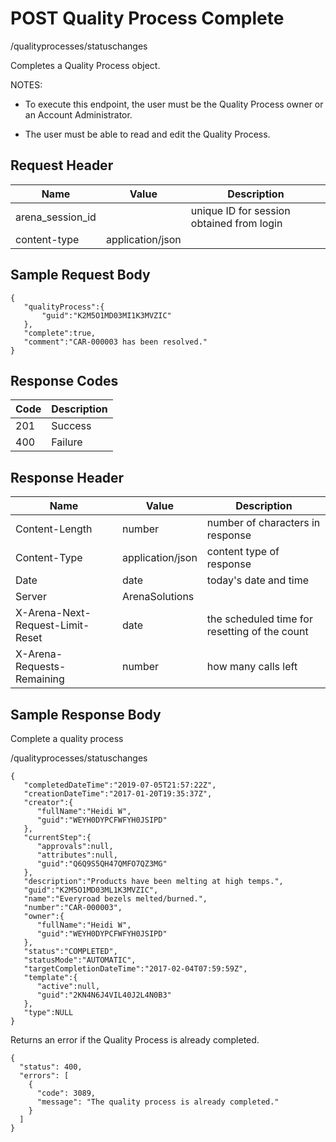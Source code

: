 # POST Quality Process Complete
/qualityprocesses/statuschanges

Completes a Quality Process object. 

NOTES:

* To execute this endpoint, the user must be the Quality Process owner or an Account Administrator.

* The user must be able to read and edit the Quality Process.

## Request Header

| Name  | Value  | Description  |
|  --- |  --- |  --- | 
| arena_session_id  |   | unique ID for session obtained from login  |
| content-type  | application/json  |   |

## Sample Request Body
```
{  
   "qualityProcess":{
       "guid":"K2M5O1MD03MI1K3MVZIC"
   },
   "complete":true,
   "comment":"CAR-000003 has been resolved."
}
```
## Response Codes

| Code  | Description  |
|  --- |  --- | 
| 201  | Success  |
| 400  | Failure  |

## Response Header

| Name  | Value  | Description  |
|  --- |  --- |  --- | 
| Content-Length  | number  | number of characters in response  |
| Content-Type  | application/json  | content type of response  |
| Date  | date  | today's date and time  |
| Server  | ArenaSolutions  |   |
| X-Arena-Next-Request-Limit-Reset   | date  | the scheduled time for resetting of the count  |
| X-Arena-Requests-Remaining   | number  | how many calls left  |

## Sample Response Body
Complete a quality process

/qualityprocesses/statuschanges

```
{  
   "completedDateTime":"2019-07-05T21:57:22Z",
   "creationDateTime":"2017-01-20T19:35:37Z",
   "creator":{  
      "fullName":"Heidi W",
      "guid":"WEYH0DYPCFWFYH0JSIPD"
   },
   "currentStep":{  
      "approvals":null,
      "attributes":null,
      "guid":"Q6Q9S5QH47QMFO7QZ3MG"
   },
   "description":"Products have been melting at high temps.",
   "guid":"K2M5O1MD03ML1K3MVZIC",
   "name":"Everyroad bezels melted/burned.",
   "number":"CAR-000003",
   "owner":{  
      "fullName":"Heidi W",
      "guid":"WEYH0DYPCFWFYH0JSIPD"
   },
   "status":"COMPLETED",
   "statusMode":"AUTOMATIC",
   "targetCompletionDateTime":"2017-02-04T07:59:59Z",
   "template":{  
      "active":null,
      "guid":"2KN4N6J4VIL40J2L4N0B3"
   },
   "type":NULL
}
```
Returns an error if the Quality Process is already completed.



```
{
  "status": 400,
  "errors": [
    {
      "code": 3089,
      "message": "The quality process is already completed."
    }
  ]
}
```
